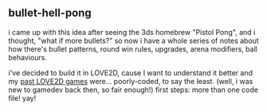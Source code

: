 ## bullet-hell-pong
i came up with this idea after seeing the 3ds homebrew "Pistol Pong", and i thought, "what if more bullets?"
so now i have a whole series of notes about how there's bullet patterns, round win rules, upgrades, arena modifiers, ball behaviours.

i've decided to build it in LOVE2D, cause I want to understand it better and my [past LOVE2D games](https://github.com/cubee-cb/code-samples/tree/main/lua/drone-fight-love2d) were... poorly-coded, to say the least. (well, i was new to gamedev back then, so fair enough!)
first steps: more than one code file! yay!
